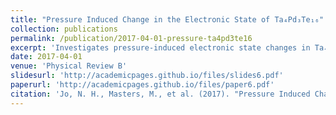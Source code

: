 ```yaml
---
title: "Pressure Induced Change in the Electronic State of Ta₄Pd₃Te₁₆"
collection: publications
permalink: /publication/2017-04-01-pressure-ta4pd3te16
excerpt: 'Investigates pressure-induced electronic state changes in Ta₄Pd₃Te₁₆.'
date: 2017-04-01
venue: 'Physical Review B'
slidesurl: 'http://academicpages.github.io/files/slides6.pdf'
paperurl: 'http://academicpages.github.io/files/paper6.pdf'
citation: 'Jo, N. H., Masters, M., et al. (2017). "Pressure Induced Change in the Electronic State of Ta₄Pd₃Te₁₆." <i>Physical Review B</i>, 95(13): 134516.'
---
```

